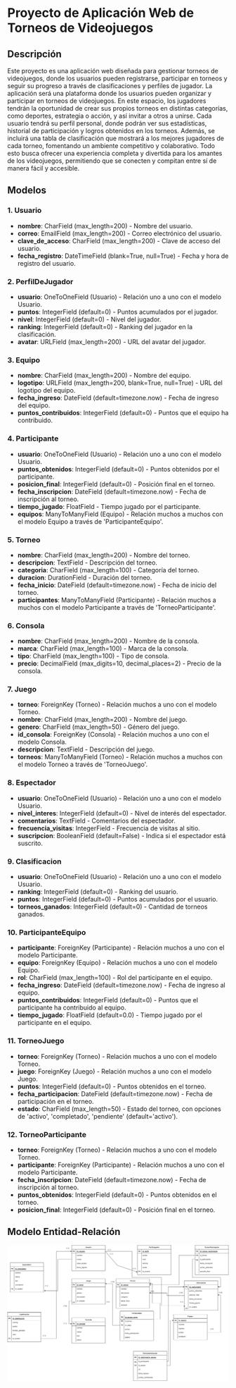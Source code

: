 # Proyecto de Aplicación Web de Torneos de Videojuegos

## Descripción
Este proyecto es una aplicación web diseñada para gestionar torneos de videojuegos, donde los usuarios pueden registrarse, participar en torneos y seguir su progreso a través de clasificaciones y perfiles de jugador.
La aplicación será una plataforma donde los usuarios pueden organizar y participar en torneos de videojuegos. En este espacio, los jugadores tendrán la oportunidad de crear sus propios torneos en distintas categorías, como deportes, estrategia o acción, y así invitar a otros a unirse. Cada usuario tendrá su perfil personal, donde podrán ver sus estadísticas, historial de participación y logros obtenidos en los torneos. Además, se incluirá una tabla de clasificación que mostrará a los mejores jugadores de cada torneo, fomentando un ambiente competitivo y colaborativo. Todo esto busca ofrecer una experiencia completa y divertida para los amantes de los videojuegos, permitiendo que se conecten y compitan entre sí de manera fácil y accesible.


## Modelos
### 1. Usuario
- **nombre**: CharField (max_length=200) - Nombre del usuario.
- **correo**: EmailField (max_length=200) - Correo electrónico del usuario.
- **clave_de_acceso**: CharField (max_length=200) - Clave de acceso del usuario.
- **fecha_registro**: DateTimeField (blank=True, null=True) - Fecha y hora de registro del usuario.

### 2. PerfilDeJugador
- **usuario**: OneToOneField (Usuario) - Relación uno a uno con el modelo Usuario.
- **puntos**: IntegerField (default=0) - Puntos acumulados por el jugador.
- **nivel**: IntegerField (default=0) - Nivel del jugador.
- **ranking**: IntegerField (default=0) - Ranking del jugador en la clasificación.
- **avatar**: URLField (max_length=200) - URL del avatar del jugador.

### 3. Equipo
- **nombre**: CharField (max_length=200) - Nombre del equipo.
- **logotipo**: URLField (max_length=200, blank=True, null=True) - URL del logotipo del equipo.
- **fecha_ingreso**: DateField (default=timezone.now) - Fecha de ingreso del equipo.
- **puntos_contribuidos**: IntegerField (default=0) - Puntos que el equipo ha contribuido.

### 4. Participante
- **usuario**: OneToOneField (Usuario) - Relación uno a uno con el modelo Usuario.
- **puntos_obtenidos**: IntegerField (default=0) - Puntos obtenidos por el participante.
- **posicion_final**: IntegerField (default=0) - Posición final en el torneo.
- **fecha_inscripcion**: DateField (default=timezone.now) - Fecha de inscripción al torneo.
- **tiempo_jugado**: FloatField - Tiempo jugado por el participante.
- **equipos**: ManyToManyField (Equipo) - Relación muchos a muchos con el modelo Equipo a través de 'ParticipanteEquipo'.

### 5. Torneo
- **nombre**: CharField (max_length=200) - Nombre del torneo.
- **descripcion**: TextField - Descripción del torneo.
- **categoria**: CharField (max_length=100) - Categoría del torneo.
- **duracion**: DurationField - Duración del torneo.
- **fecha_inicio**: DateField (default=timezone.now) - Fecha de inicio del torneo.
- **participantes**: ManyToManyField (Participante) - Relación muchos a muchos con el modelo Participante a través de 'TorneoParticipante'.

### 6. Consola
- **nombre**: CharField (max_length=200) - Nombre de la consola.
- **marca**: CharField (max_length=100) - Marca de la consola.
- **tipo**: CharField (max_length=100) - Tipo de consola.
- **precio**: DecimalField (max_digits=10, decimal_places=2) - Precio de la consola.

### 7. Juego
- **torneo**: ForeignKey (Torneo) - Relación muchos a uno con el modelo Torneo.
- **nombre**: CharField (max_length=200) - Nombre del juego.
- **genero**: CharField (max_length=50) - Género del juego.
- **id_consola**: ForeignKey (Consola) - Relación muchos a uno con el modelo Consola.
- **descripcion**: TextField - Descripción del juego.
- **torneos**: ManyToManyField (Torneo) - Relación muchos a muchos con el modelo Torneo a través de 'TorneoJuego'.

### 8. Espectador
- **usuario**: OneToOneField (Usuario) - Relación uno a uno con el modelo Usuario.
- **nivel_interes**: IntegerField (default=0) - Nivel de interés del espectador.
- **comentarios**: TextField - Comentarios del espectador.
- **frecuencia_visitas**: IntegerField - Frecuencia de visitas al sitio.
- **suscripcion**: BooleanField (default=False) - Indica si el espectador está suscrito.

### 9. Clasificacion
- **usuario**: OneToOneField (Usuario) - Relación uno a uno con el modelo Usuario.
- **ranking**: IntegerField (default=0) - Ranking del usuario.
- **puntos**: IntegerField (default=0) - Puntos acumulados por el usuario.
- **torneos_ganados**: IntegerField (default=0) - Cantidad de torneos ganados.

### 10. ParticipanteEquipo
- **participante**: ForeignKey (Participante) - Relación muchos a uno con el modelo Participante.
- **equipo**: ForeignKey (Equipo) - Relación muchos a uno con el modelo Equipo.
- **rol**: CharField (max_length=100) - Rol del participante en el equipo.
- **fecha_ingreso**: DateField (default=timezone.now) - Fecha de ingreso al equipo.
- **puntos_contribuidos**: IntegerField (default=0) - Puntos que el participante ha contribuido al equipo.
- **tiempo_jugado**: FloatField (default=0.0) - Tiempo jugado por el participante en el equipo.

### 11. TorneoJuego
- **torneo**: ForeignKey (Torneo) - Relación muchos a uno con el modelo Torneo.
- **juego**: ForeignKey (Juego) - Relación muchos a uno con el modelo Juego.
- **puntos**: IntegerField (default=0) - Puntos obtenidos en el torneo.
- **fecha_participacion**: DateField (default=timezone.now) - Fecha de participación en el torneo.
- **estado**: CharField (max_length=50) - Estado del torneo, con opciones de 'activo', 'completado', 'pendiente' (default='activo').

### 12. TorneoParticipante
- **torneo**: ForeignKey (Torneo) - Relación muchos a uno con el modelo Torneo.
- **participante**: ForeignKey (Participante) - Relación muchos a uno con el modelo Participante.
- **fecha_inscripcion**: DateField (default=timezone.now) - Fecha de inscripción al torneo.
- **puntos_obtenidos**: IntegerField (default=0) - Puntos obtenidos en el torneo.
- **posicion_final**: IntegerField (default=0) - Posición final en el torneo. 

## Modelo Entidad-Relación
![Modelo Entidad-Relación](img/Modelo_Entidad_Relacion.drawio.png)

